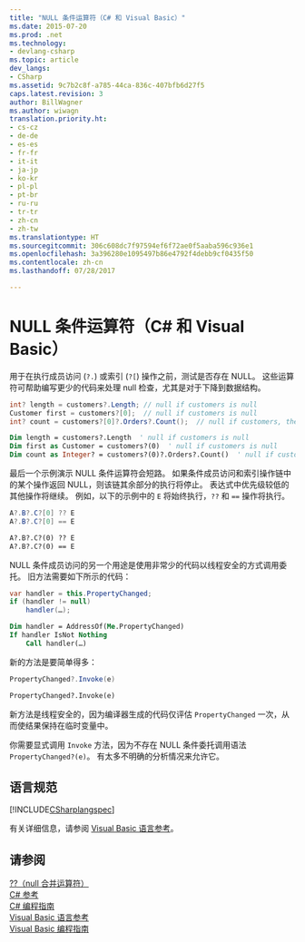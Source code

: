 ```yaml
---
title: "NULL 条件运算符（C# 和 Visual Basic）"
ms.date: 2015-07-20
ms.prod: .net
ms.technology:
- devlang-csharp
ms.topic: article
dev_langs:
- CSharp
ms.assetid: 9c7b2c8f-a785-44ca-836c-407bfb6d27f5
caps.latest.revision: 3
author: BillWagner
ms.author: wiwagn
translation.priority.ht:
- cs-cz
- de-de
- es-es
- fr-fr
- it-it
- ja-jp
- ko-kr
- pl-pl
- pt-br
- ru-ru
- tr-tr
- zh-cn
- zh-tw
ms.translationtype: HT
ms.sourcegitcommit: 306c608dc7f97594ef6f72ae0f5aaba596c936e1
ms.openlocfilehash: 3a396280e1095497b86e4792f4debb9cf0435f50
ms.contentlocale: zh-cn
ms.lasthandoff: 07/28/2017

---
```

# <a name="null-conditional-operators-c-and-visual-basic"></a>NULL 条件运算符（C# 和 Visual Basic）
用于在执行成员访问 (`?.`) 或索引 (`?[`) 操作之前，测试是否存在 NULL。  这些运算符可帮助编写更少的代码来处理 null 检查，尤其是对于下降到数据结构。  
  
```csharp  
int? length = customers?.Length; // null if customers is null   
Customer first = customers?[0];  // null if customers is null  
int? count = customers?[0]?.Orders?.Count();  // null if customers, the first customer, or Orders is null  
```  
  
```vb  
Dim length = customers?.Length  ' null if customers is null  
Dim first as Customer = customers?(0)  ' null if customers is null  
Dim count as Integer? = customers?(0)?.Orders?.Count()  ' null if customers, the first customer, or Orders is null  
```  
  
 最后一个示例演示 NULL 条件运算符会短路。  如果条件成员访问和索引操作链中的某个操作返回 NULL，则该链其余部分的执行将停止。  表达式中优先级较低的其他操作将继续。  例如，以下的示例中的 `E` 将始终执行，`??` 和 `==` 操作将执行。  
  
```csharp
A?.B?.C?[0] ?? E  
A?.B?.C?[0] == E  
```

```vb
A?.B?.C?(0) ?? E  
A?.B?.C?(0) == E  
```  
  
 NULL 条件成员访问的另一个用途是使用非常少的代码以线程安全的方式调用委托。  旧方法需要如下所示的代码：  
  
```csharp  
var handler = this.PropertyChanged;  
if (handler != null)  
    handler(…);
```  
  
```vb  
Dim handler = AddressOf(Me.PropertyChanged)  
If handler IsNot Nothing  
    Call handler(…)  
```  
  
 新的方法是要简单得多：  
  
```csharp
PropertyChanged?.Invoke(e)  
```  

```vb
PropertyChanged?.Invoke(e)
```  
  
 新方法是线程安全的，因为编译器生成的代码仅评估 `PropertyChanged` 一次，从而使结果保持在临时变量中。  
  
 你需要显式调用 `Invoke` 方法，因为不存在 NULL 条件委托调用语法 `PropertyChanged?(e)`。  有太多不明确的分析情况来允许它。  
  
## <a name="language-specifications"></a>语言规范  
 [!INCLUDE[CSharplangspec](~/includes/csharplangspec-md.md)]  
  
 有关详细信息，请参阅 [Visual Basic 语言参考](../../../visual-basic/language-reference/index.md)。  
  
## <a name="see-also"></a>请参阅  
 [??（null 合并运算符）](null-conditional-operator.md)   
 [C# 参考](../../../csharp/language-reference/index.md)   
 [C# 编程指南](../../../csharp/programming-guide/index.md)   
 [Visual Basic 语言参考](../../../visual-basic/language-reference/index.md)   
 [Visual Basic 编程指南](../../../visual-basic/programming-guide/index.md)


